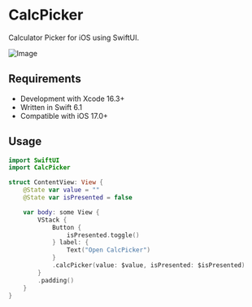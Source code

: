 # CalcPicker

Calculator Picker for iOS using SwiftUI.

![Image](https://github.com/user-attachments/assets/f6c1ddfa-cb09-492e-88a1-f5195221d7f3)

## Requirements

- Development with Xcode 16.3+
- Written in Swift 6.1
- Compatible with iOS 17.0+

## Usage

```swift
import SwiftUI
import CalcPicker

struct ContentView: View {
    @State var value = ""
    @State var isPresented = false

    var body: some View {
        VStack {
            Button {
                isPresented.toggle()
            } label: {
                Text("Open CalcPicker")
            }
            .calcPicker(value: $value, isPresented: $isPresented)
        }
        .padding()
    }
}
```
